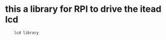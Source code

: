 this a library for RPI to drive the itead lcd
================================================
		lcd library
		